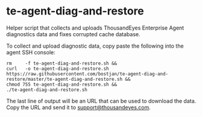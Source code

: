 # te-agent-diag-and-restore

Helper script that collects and uploads ThousandEyes Enterprise Agent diagnostics data and fixes corrupted cache database.

To collect and upload diagnostic data, copy paste the following into the agent SSH console:

    rm     -f te-agent-diag-and-restore.sh &&
    curl   -o te-agent-diag-and-restore.sh https://raw.githubusercontent.com/bostjan/te-agent-diag-and-restore/master/te-agent-diag-and-restore.sh &&
    chmod 755 te-agent-diag-and-restore.sh &&
    ./te-agent-diag-and-restore.sh

The last line of output will be an URL that can be used to download the data.
Copy the URL and send it to support@thousandeyes.com.
